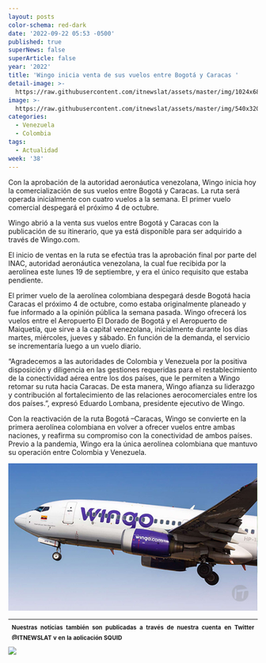 ```yaml
---
layout: posts
color-schema: red-dark
date: '2022-09-22 05:53 -0500'
published: true
superNews: false
superArticle: false
year: '2022'
title: 'Wingo inicia venta de sus vuelos entre Bogotá y Caracas '
detail-image: >-
  https://raw.githubusercontent.com/itnewslat/assets/master/img/1024x680/WINGO-g.jpg
image: >-
  https://raw.githubusercontent.com/itnewslat/assets/master/img/540x320/WINGO-p.jpg
categories:
  - Venezuela
  - Colombia
tags:
  - Actualidad
week: '38'
---
```

Con la aprobación de la autoridad aeronáutica venezolana, Wingo inicia hoy la comercialización de sus vuelos entre Bogotá y Caracas.
La ruta será operada inicialmente con cuatro vuelos a la semana.
El primer vuelo comercial despegará el próximo 4 de octubre.
 
Wingo abrió a la venta sus vuelos entre Bogotá y Caracas con la publicación de su itinerario, que ya está disponible para ser adquirido a través de Wingo.com.
 
El inicio de ventas en la ruta se efectúa tras la aprobación final por parte del INAC, autoridad aeronáutica venezolana, la cual fue recibida por la aerolínea este lunes 19 de septiembre, y era el único requisito que estaba pendiente.
 
El primer vuelo de la aerolínea colombiana despegará desde Bogotá hacia Caracas el próximo 4 de octubre, como estaba originalmente planeado y fue informado a la opinión pública la semana pasada. Wingo ofrecerá los vuelos entre el Aeropuerto El Dorado de Bogotá y el Aeropuerto de Maiquetía, que sirve a la capital venezolana, inicialmente durante los días martes, miércoles, jueves y sábado. En función de la demanda, el servicio se incrementaría luego a un vuelo diario.
 
“Agradecemos a las autoridades de Colombia y Venezuela por la positiva disposición y diligencia en las gestiones requeridas para el restablecimiento de la conectividad aérea entre los dos países, que le permiten a Wingo retomar su ruta hacia Caracas. De esta manera, Wingo afianza su liderazgo y contribución al fortalecimiento de las relaciones aerocomerciales entre los dos países.”, expresó Eduardo Lombana, presidente ejecutivo de Wingo.
 
Con la reactivación de la ruta Bogotá –Caracas, Wingo se convierte en la primera aerolínea colombiana en volver a ofrecer vuelos entre ambas naciones, y reafirma su compromiso con la conectividad de ambos países.  Previo a la pandemia, Wingo era la única aerolínea colombiana que mantuvo su operación entre Colombia y Venezuela.  

![](https://raw.githubusercontent.com/itnewslat/assets/master/img/540x320/WINGO-p.jpg)

<table style="height: 42px;" width="569">
<tbody>
<tr>
<td style="text-align: justify;"><sub><strong>Nuestras noticias también son publicadas a través de nuestra cuenta en Twitter <a href="https://twitter.com/itnewslat?lang=es">@ITNEWSLAT</a> y en la aplicación <a href="https://squidapp.co/en/">SQUID</a></strong></sub></td>
</tr>
</tbody>
</table>

<img src="https://tracker.metricool.com/c3po.jpg?hash=56f88a41e39ab42c063cc51676587a04"/>


